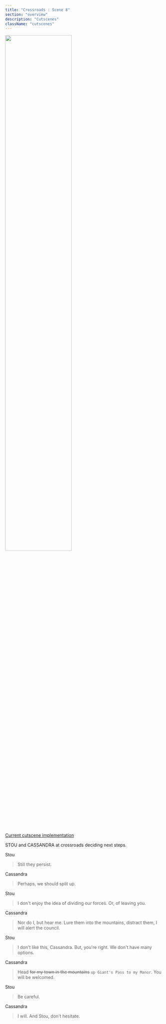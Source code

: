 ```yaml
---
title: "Crossroads : Scene 8"
section: "overview"
description: "Cutscenes"
className: "cutscenes"
---
```


<img src="/images/wiki/cutscenes/08_Crossroads_02.jpg?raw=1" width="65%" />

[Current cutscene implementation](https://www.dropbox.com/s/w0zfzd4m688emw5/Fort-Scene08.mp4?raw=1)

STOU and CASSANDRA at crossroads deciding next steps.

<div class="container">
<div class="stouBubble bubble"><p class="bubble">Stou</p></div>
<blockquote>Still they persist.</blockquote>
</div>

<div class="container">
<div class="cassandraBubble bubble"><p class="bubble">Cassandra</p></div>
<blockquote>Perhaps, we should split up.</blockquote>
</div>

<div class="container">
<div class="stouBubble bubble"><p class="bubble">Stou</p></div>
<blockquote>I don't enjoy the idea of dividing our forces. Or, of leaving you.</blockquote>
</div>

<div class="container">
<div class="cassandraBubble bubble"><p class="bubble">Cassandra</p></div>
<blockquote>Nor do I, but hear me. Lure them into the mountains, distract them, I will alert the council.</blockquote>
</div>

<div class="container">
<div class="stouBubble bubble"><p class="bubble">Stou</p></div>
<blockquote>I don't like this, Cassandra. But, you're right. We don't have many options.</blockquote>
</div>

<div class="container">
<div class="cassandraBubble bubble"><p class="bubble">Cassandra</p></div>
<blockquote>Head <strike>for my town in the mountains</strike> <code>up Giant's Pass to my Manor</code>. You will be welcomed.</blockquote>
</div>

<div class="container">
<div class="stouBubble bubble"><p class="bubble">Stou</p></div>
<blockquote>Be careful.</blockquote>
</div>

<div class="container">
<div class="cassandraBubble bubble"><p class="bubble">Cassandra</p></div>
<blockquote>I will. And Stou, don't hesitate.</blockquote>
</div>